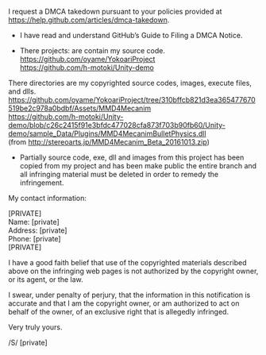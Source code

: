 I request a DMCA takedown pursuant to your policies provided at
https://help.github.com/articles/dmca-takedown.

- I have read and understand GitHub’s Guide to Filing a DMCA Notice.

- There projects: are contain my source code.  
https://github.com/oyame/YokoariProject  
https://github.com/h-motoki/Unity-demo  

There directories are my copyrighted source codes, images, execute
files, and dlls.  
https://github.com/oyame/YokoariProject/tree/310bffcb821d3ea365477670519be2c978a0bdbf/Assets/MMD4Mecanim  
https://github.com/h-motoki/Unity-demo/blob/c26c2415f91e3bfdc477028cfa873f703b90fb60/Unity-demo/sample_Data/Plugins/MMD4MecanimBulletPhysics.dll  
(from http://stereoarts.jp/MMD4Mecanim_Beta_20161013.zip)  

- Partially source code, exe, dll and images from this project has been
copied from my project and has been make public
the entire branch and all infringing material must be deleted in order
to remedy the infringement.

My contact information:

[PRIVATE]  
Name: [private]    
Address: [private]    
Phone: [private]    
[PRIVATE]  

I have a good faith belief that use of the copyrighted materials
described above on the infringing web pages is not authorized by the
copyright owner, or its agent, or the law.

I swear, under penalty of perjury, that the information in this
notification is accurate and that I am the copyright owner, or am
authorized to act on behalf of the owner, of an exclusive right that is
allegedly infringed.

Very truly yours.

/S/ [private]
